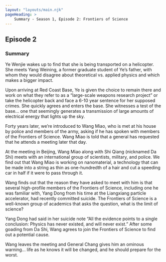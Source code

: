 ```yaml
---
layout: "layouts/main.njk"
pageHeading: >
    Summary - Season 1, Episode 2: Frontiers of Science
---
```


## Episode 2
### Summary

Ye Wenjie wakes up to find that she is being transported on a helicopter. She meets Yang Weining, a former graduate student of Ye’s father, with whom they would disagree about theoretical vs. applied physics and which makes a bigger impact.

Upon arriving at Red Coast Base, Ye is given the choice to remain there and work on what they refer to as a “large-scale weapons research project” or take the helicopter back and face a 6-10 year sentence for her supposed crimes. She quickly agrees and enters the base. She witnesses a test of the base... one that seemingly generates a transmission of large amounts of electrical energy that lights up the sky. 

Forty years later, we’re introduced to Wang Miao, who is met at his house by police and members of the army, asking if he has spoken with members of the Frontiers of Science. Wang Miao is told that a general has requested that he attends a meeting later that day.

At the meeting in Beijing, Wang Miao along with Shi Qiang (nicknamed Da Shi) meets with an international group of scientists, military, and police.
We find out that Wang Miao is working on nanomaterial, a technology that can be made into a string as thin as one-hundredth of a hair and cut a speeding car in half if it were to pass through it.

Wang finds out that the reason they have asked to meet with him is that several high-profile members of the Frontiers of Science, including one he was familiar with, Yang Dong from his time at the Liangxiang particle accelerator, had recently committed suicide. The Frontiers of Science is a well-known group of academics that asks the question, what is the limit of science?

Yang Dong had said in her suicide note “All the evidence points to a single conclusion: Physics has never existed, and will never exist.”
After some goading from Da Shi, Wang agrees to join the Frontiers of Science to find out a potential cause.

Wang leaves the meeting and General Chang gives him an ominous warning... life as he knows it will be changed, and he should prepare for the worst.

